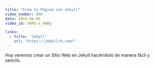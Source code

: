 ```yaml
---
title: "Crea tu Página con Jekyll"
video_number: 050
date: 2019-04-05
video_id: XRRO-x_HHBg

links:
  - title: "Jekyll"
    url: "https://jekyllrb.com/"
---
```


Hoy veremos crear un Sitio Web en Jekyll haciéndolo de manera fácil y sencilo.
